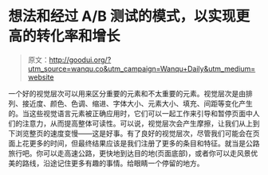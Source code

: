 # 想法和经过 A/B 测试的模式，以实现更高的转化率和增长

> 原文：<http://goodui.org/?utm_source=wanqu.co&utm_campaign=Wanqu+Daily&utm_medium=website>

一个好的视觉层次可以用来区分重要的元素和不太重要的元素。视觉层次是由排列、接近度、颜色、色调、缩进、字体大小、元素大小、填充、间距等变化产生的。当这些视觉语言元素被正确应用时，它们可以一起工作来引导和暂停页面中人们的注意力，从而提高整体可读性。可以说，视觉层次会产生摩擦，让我们从上到下浏览整页的速度变慢——这是好事。有了良好的视觉层次，尽管我们可能会在页面上花更多的时间，但最终结果应该是我们注册了更多的条目和特征。就当是公路旅行吧。你可以走高速公路，更快地到达目的地(页面底部)，或者你可以走风景优美的路线，沿途记住更多有趣的事情。给眼睛一个停留的地方。